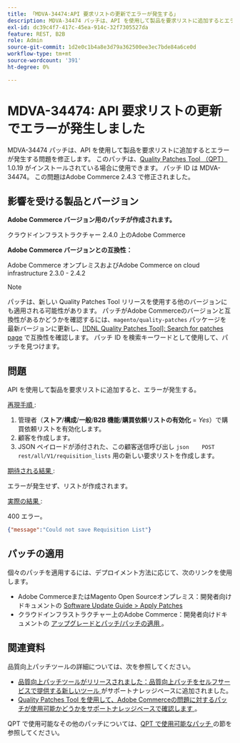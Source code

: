 ```yaml
---
title: 「MDVA-34474:API 要求リストの更新でエラーが発生する」
description: MDVA-34474 パッチは、API を使用して製品を要求リストに追加するとエラーが発生する問題を修正します。 このパッチは、[Quality Patches Tool （QPT） ] （/help/announcements/adobe-commerce-announcements/magento-quality-patches-released-new-tool-to-self-serve-quality-patches.md） 1.0.19 がインストールされている場合に利用できます。 パッチ ID は MDVA-34474。 この問題はAdobe Commerce 2.4.3 で修正されました。
exl-id: dc39c4f7-417c-45ea-914c-32f7305527da
feature: REST, B2B
role: Admin
source-git-commit: 1d2e0c1b4a8e3d79a362500ee3ec7bde84a6ce0d
workflow-type: tm+mt
source-wordcount: '391'
ht-degree: 0%

---
```


# MDVA-34474: API 要求リストの更新でエラーが発生しました

MDVA-34474 パッチは、API を使用して製品を要求リストに追加するとエラーが発生する問題を修正します。 このパッチは、[Quality Patches Tool （QPT） ](/help/announcements/adobe-commerce-announcements/magento-quality-patches-released-new-tool-to-self-serve-quality-patches.md)1.0.19 がインストールされている場合に使用できます。 パッチ ID は MDVA-34474。 この問題はAdobe Commerce 2.4.3 で修正されました。

## 影響を受ける製品とバージョン

**Adobe Commerce バージョン用のパッチが作成されます。**

クラウドインフラストラクチャー 2.4.0 上のAdobe Commerce

**Adobe Commerce バージョンとの互換性：**

Adobe Commerce オンプレミスおよびAdobe Commerce on cloud infrastructure 2.3.0 - 2.4.2

>[!NOTE]
>
>パッチは、新しい Quality Patches Tool リリースを使用する他のバージョンにも適用される可能性があります。 パッチがAdobe Commerceのバージョンと互換性があるかどうかを確認するには、`magento/quality-patches` パッケージを最新バージョンに更新し、[[!DNL Quality Patches Tool]: Search for patches page](https://devdocs.magento.com/quality-patches/tool.html#patch-grid) で互換性を確認します。 パッチ ID を検索キーワードとして使用して、パッチを見つけます。

## 問題

API を使用して製品を要求リストに追加すると、エラーが発生する。

<u> 再現手順 </u>:

1. 管理者（**ストア**/**構成**/**一般**/**B2B 機能**/**購買依頼リストの有効化** = *Yes*）で購買依頼リストを有効化します。
1. 顧客を作成します。
1. JSON ペイロードが添付された、この顧客送信呼び出し ```json    POST rest/all/V1/requisition_lists``` 用の新しい要求リストを作成します。

<u> 期待される結果 </u>:

エラーが発生せず、リストが作成されます。

<u> 実際の結果 </u>:

400 エラー。

```json
{"message":"Could not save Requisition List"}
```

## パッチの適用

個々のパッチを適用するには、デプロイメント方法に応じて、次のリンクを使用します。

* Adobe CommerceまたはMagento Open Sourceオンプレミス：開発者向けドキュメントの [Software Update Guide > Apply Patches](https://devdocs.magento.com/guides/v2.4/comp-mgr/patching/mqp.html)
* クラウドインフラストラクチャー上のAdobe Commerce：開発者向けドキュメントの [ アップグレードとパッチ/パッチの適用 ](https://devdocs.magento.com/cloud/project/project-patch.html)。

## 関連資料

品質向上パッチツールの詳細については、次を参照してください。

* [ 品質向上パッチツールがリリースされました：品質向上パッチをセルフサービスで提供する新しいツール ](/help/announcements/adobe-commerce-announcements/magento-quality-patches-released-new-tool-to-self-serve-quality-patches.md) がサポートナレッジベースに追加されました。
* [Quality Patches Tool を使用して、Adobe Commerceの問題に対するパッチが使用可能かどうかをサポートナレッジベースで確認します ](/help/support-tools/patches-available-in-qpt-tool/check-patch-for-magento-issue-with-magento-quality-patches.md)。

QPT で使用可能なその他のパッチについては、[QPT で使用可能なパッチ ](https://support.magento.com/hc/en-us/sections/360010506631-Patches-available-in-QPT-tool-) の節を参照してください。
